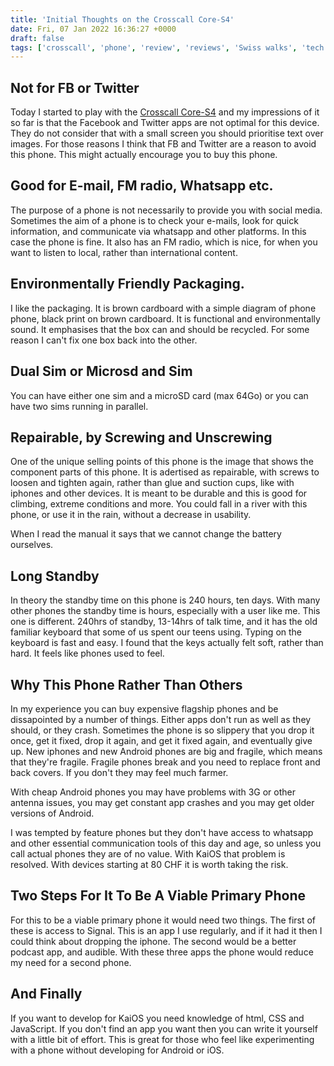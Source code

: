 ```yaml
---
title: 'Initial Thoughts on the Crosscall Core-S4'
date: Fri, 07 Jan 2022 16:36:27 +0000
draft: false
tags: ['crosscall', 'phone', 'review', 'reviews', 'Swiss walks', 'tech related']
---
```


Not for FB or Twitter
---------------------

Today I started to play with the [Crosscall Core-S4](https://www.crosscall.com/en_FR/core-s4-1004010501053.html) and my impressions of it so far is that the Facebook and Twitter apps are not optimal for this device. They do not consider that with a small screen you should prioritise text over images. For those reasons I think that FB and Twitter are a reason to avoid this phone. This might actually encourage you to buy this phone.

Good for E-mail, FM radio, Whatsapp etc.
----------------------------------------

The purpose of a phone is not necessarily to provide you with social media. Sometimes the aim of a phone is to check your e-mails, look for quick information, and communicate via whatsapp and other platforms. In this case the phone is fine. It also has an FM radio, which is nice, for when you want to listen to local, rather than international content.

Environmentally Friendly Packaging.
-----------------------------------

I like the packaging. It is brown cardboard with a simple diagram of phone phone, black print on brown cardboard. It is functional and environmentally sound. It emphasises that the box can and should be recycled. For some reason I can't fix one box back into the other.

Dual Sim or Microsd and Sim
---------------------------

You can have either one sim and a microSD card (max 64Go) or you can have two sims running in parallel.

Repairable, by Screwing and Unscrewing
--------------------------------------

One of the unique selling points of this phone is the image that shows the component parts of this phone. It is adertised as repairable, with screws to loosen and tighten again, rather than glue and suction cups, like with iphones and other devices. It is meant to be durable and this is good for climbing, extreme conditions and more. You could fall in a river with this phone, or use it in the rain, without a decrease in usability.

When I read the manual it says that we cannot change the battery ourselves.

Long Standby
------------

In theory the standby time on this phone is 240 hours, ten days. With many other phones the standby time is hours, especially with a user like me. This one is different. 240hrs of standby, 13-14hrs of talk time, and it has the old familiar keyboard that some of us spent our teens using. Typing on the keyboard is fast and easy. I found that the keys actually felt soft, rather than hard. It feels like phones used to feel.

Why This Phone Rather Than Others
---------------------------------

In my experience you can buy expensive flagship phones and be dissapointed by a number of things. Either apps don't run as well as they should, or they crash. Sometimes the phone is so slippery that you drop it once, get it fixed, drop it again, and get it fixed again, and eventually give up. New iphones and new Android phones are big and fragile, which means that they're fragile. Fragile phones break and you need to replace front and back covers. If you don't they may feel much farmer.

With cheap Android phones you may have problems with 3G or other antenna issues, you may get constant app crashes and you may get older versions of Android.

I was tempted by feature phones but they don't have access to whatsapp and other essential communication tools of this day and age, so unless you call actual phones they are of no value. With KaiOS that problem is resolved. With devices starting at 80 CHF it is worth taking the risk.

Two Steps For It To Be A Viable Primary Phone
---------------------------------------------

For this to be a viable primary phone it would need two things. The first of these is access to Signal. This is an app I use regularly, and if it had it then I could think about dropping the iphone. The second would be a better podcast app, and audible. With these three apps the phone would reduce my need for a second phone.

And Finally
-----------

If you want to develop for KaiOS you need knowledge of html, CSS and JavaScript. If you don't find an app you want then you can write it yourself with a little bit of effort. This is great for those who feel like experimenting with a phone without developing for Android or iOS.